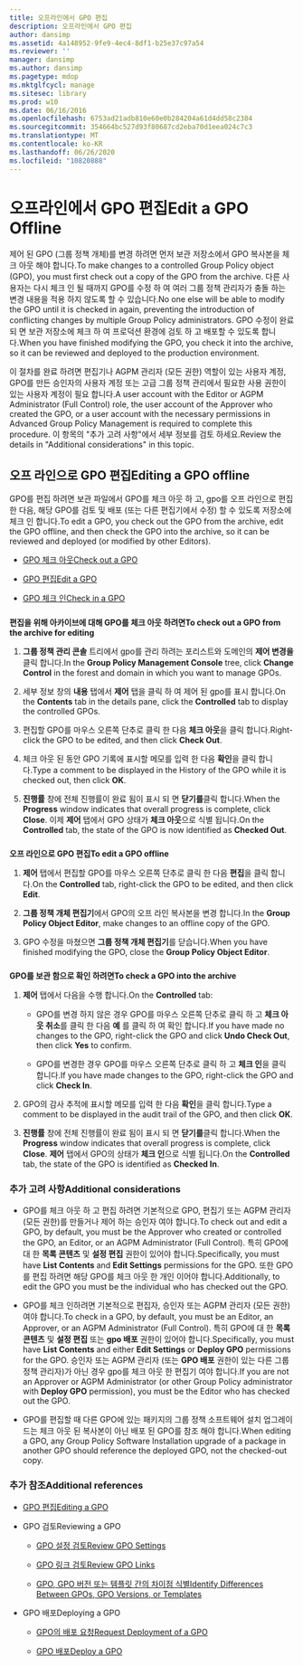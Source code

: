 ```yaml
---
title: 오프라인에서 GPO 편집
description: 오프라인에서 GPO 편집
author: dansimp
ms.assetid: 4a148952-9fe9-4ec4-8df1-b25e37c97a54
ms.reviewer: ''
manager: dansimp
ms.author: dansimp
ms.pagetype: mdop
ms.mktglfcycl: manage
ms.sitesec: library
ms.prod: w10
ms.date: 06/16/2016
ms.openlocfilehash: 6753ad21adb810e60e0b284204a61d4dd58c2384
ms.sourcegitcommit: 354664bc527d93f80687cd2eba70d1eea024c7c3
ms.translationtype: MT
ms.contentlocale: ko-KR
ms.lasthandoff: 06/26/2020
ms.locfileid: "10820888"
---
```

# <span data-ttu-id="e127d-103">오프라인에서 GPO 편집</span><span class="sxs-lookup"><span data-stu-id="e127d-103">Edit a GPO Offline</span></span>


<span data-ttu-id="e127d-104">제어 된 GPO (그룹 정책 개체)를 변경 하려면 먼저 보관 저장소에서 GPO 복사본을 체크 아웃 해야 합니다.</span><span class="sxs-lookup"><span data-stu-id="e127d-104">To make changes to a controlled Group Policy object (GPO), you must first check out a copy of the GPO from the archive.</span></span> <span data-ttu-id="e127d-105">다른 사용자는 다시 체크 인 될 때까지 GPO를 수정 하 여 여러 그룹 정책 관리자가 충돌 하는 변경 내용을 적용 하지 않도록 할 수 있습니다.</span><span class="sxs-lookup"><span data-stu-id="e127d-105">No one else will be able to modify the GPO until it is checked in again, preventing the introduction of conflicting changes by multiple Group Policy administrators.</span></span> <span data-ttu-id="e127d-106">GPO 수정이 완료 되 면 보관 저장소에 체크 하 여 프로덕션 환경에 검토 하 고 배포할 수 있도록 합니다.</span><span class="sxs-lookup"><span data-stu-id="e127d-106">When you have finished modifying the GPO, you check it into the archive, so it can be reviewed and deployed to the production environment.</span></span>

<span data-ttu-id="e127d-107">이 절차를 완료 하려면 편집기나 AGPM 관리자 (모든 권한) 역할이 있는 사용자 계정, GPO를 만든 승인자의 사용자 계정 또는 고급 그룹 정책 관리에서 필요한 사용 권한이 있는 사용자 계정이 필요 합니다.</span><span class="sxs-lookup"><span data-stu-id="e127d-107">A user account with the Editor or AGPM Administrator (Full Control) role, the user account of the Approver who created the GPO, or a user account with the necessary permissions in Advanced Group Policy Management is required to complete this procedure.</span></span> <span data-ttu-id="e127d-108">이 항목의 "추가 고려 사항"에서 세부 정보를 검토 하세요.</span><span class="sxs-lookup"><span data-stu-id="e127d-108">Review the details in "Additional considerations" in this topic.</span></span>

## <span data-ttu-id="e127d-109">오프 라인으로 GPO 편집</span><span class="sxs-lookup"><span data-stu-id="e127d-109">Editing a GPO offline</span></span>


<span data-ttu-id="e127d-110">GPO를 편집 하려면 보관 파일에서 GPO를 체크 아웃 하 고, gpo를 오프 라인으로 편집한 다음, 해당 GPO를 검토 및 배포 (또는 다른 편집기에서 수정) 할 수 있도록 저장소에 체크 인 합니다.</span><span class="sxs-lookup"><span data-stu-id="e127d-110">To edit a GPO, you check out the GPO from the archive, edit the GPO offline, and then check the GPO into the archive, so it can be reviewed and deployed (or modified by other Editors).</span></span>

-   [<span data-ttu-id="e127d-111">GPO 체크 아웃</span><span class="sxs-lookup"><span data-stu-id="e127d-111">Check out a GPO</span></span>](#bkmk-checkout)

-   [<span data-ttu-id="e127d-112">GPO 편집</span><span class="sxs-lookup"><span data-stu-id="e127d-112">Edit a GPO</span></span>](#bkmk-edit)

-   [<span data-ttu-id="e127d-113">GPO 체크 인</span><span class="sxs-lookup"><span data-stu-id="e127d-113">Check in a GPO</span></span>](#bkmk-checkin)

### <a href="" id="bkmk-checkout"></a>

**<span data-ttu-id="e127d-114">편집을 위해 아카이브에 대해 GPO를 체크 아웃 하려면</span><span class="sxs-lookup"><span data-stu-id="e127d-114">To check out a GPO from the archive for editing</span></span>**

1.  <span data-ttu-id="e127d-115">**그룹 정책 관리 콘솔** 트리에서 gpo를 관리 하려는 포리스트와 도메인의 **제어 변경을** 클릭 합니다.</span><span class="sxs-lookup"><span data-stu-id="e127d-115">In the **Group Policy Management Console** tree, click **Change Control** in the forest and domain in which you want to manage GPOs.</span></span>

2.  <span data-ttu-id="e127d-116">세부 정보 창의 **내용** 탭에서 **제어** 탭을 클릭 하 여 제어 된 gpo를 표시 합니다.</span><span class="sxs-lookup"><span data-stu-id="e127d-116">On the **Contents** tab in the details pane, click the **Controlled** tab to display the controlled GPOs.</span></span>

3.  <span data-ttu-id="e127d-117">편집할 GPO를 마우스 오른쪽 단추로 클릭 한 다음 **체크 아웃**을 클릭 합니다.</span><span class="sxs-lookup"><span data-stu-id="e127d-117">Right-click the GPO to be edited, and then click **Check Out**.</span></span>

4.  <span data-ttu-id="e127d-118">체크 아웃 된 동안 GPO 기록에 표시할 메모를 입력 한 다음 **확인**을 클릭 합니다.</span><span class="sxs-lookup"><span data-stu-id="e127d-118">Type a comment to be displayed in the History of the GPO while it is checked out, then click **OK**.</span></span>

5.  <span data-ttu-id="e127d-119">**진행률** 창에 전체 진행률이 완료 됨이 표시 되 면 **닫기를**클릭 합니다.</span><span class="sxs-lookup"><span data-stu-id="e127d-119">When the **Progress** window indicates that overall progress is complete, click **Close**.</span></span> <span data-ttu-id="e127d-120">이제 **제어** 탭에서 GPO 상태가 **체크 아웃**으로 식별 됩니다.</span><span class="sxs-lookup"><span data-stu-id="e127d-120">On the **Controlled** tab, the state of the GPO is now identified as **Checked Out**.</span></span>

### <a href="" id="bkmk-edit"></a>

**<span data-ttu-id="e127d-121">오프 라인으로 GPO 편집</span><span class="sxs-lookup"><span data-stu-id="e127d-121">To edit a GPO offline</span></span>**

1.  <span data-ttu-id="e127d-122">**제어** 탭에서 편집할 GPO를 마우스 오른쪽 단추로 클릭 한 다음 **편집**을 클릭 합니다.</span><span class="sxs-lookup"><span data-stu-id="e127d-122">On the **Controlled** tab, right-click the GPO to be edited, and then click **Edit**.</span></span>

2.  <span data-ttu-id="e127d-123">**그룹 정책 개체 편집기**에서 GPO의 오프 라인 복사본을 변경 합니다.</span><span class="sxs-lookup"><span data-stu-id="e127d-123">In the **Group Policy Object Editor**, make changes to an offline copy of the GPO.</span></span>

3.  <span data-ttu-id="e127d-124">GPO 수정을 마쳤으면 **그룹 정책 개체 편집기**를 닫습니다.</span><span class="sxs-lookup"><span data-stu-id="e127d-124">When you have finished modifying the GPO, close the **Group Policy Object Editor**.</span></span>

### <a href="" id="bkmk-checkin"></a>

**<span data-ttu-id="e127d-125">GPO를 보관 함으로 확인 하려면</span><span class="sxs-lookup"><span data-stu-id="e127d-125">To check a GPO into the archive</span></span>**

1.  <span data-ttu-id="e127d-126">**제어** 탭에서 다음을 수행 합니다.</span><span class="sxs-lookup"><span data-stu-id="e127d-126">On the **Controlled** tab:</span></span>

    -   <span data-ttu-id="e127d-127">GPO를 변경 하지 않은 경우 GPO를 마우스 오른쪽 단추로 클릭 하 고 **체크 아웃 취소**를 클릭 한 다음 **예** 를 클릭 하 여 확인 합니다.</span><span class="sxs-lookup"><span data-stu-id="e127d-127">If you have made no changes to the GPO, right-click the GPO and click **Undo Check Out**, then click **Yes** to confirm.</span></span>

    -   <span data-ttu-id="e127d-128">GPO를 변경한 경우 GPO를 마우스 오른쪽 단추로 클릭 하 고 **체크 인**을 클릭 합니다.</span><span class="sxs-lookup"><span data-stu-id="e127d-128">If you have made changes to the GPO, right-click the GPO and click **Check In**.</span></span>

2.  <span data-ttu-id="e127d-129">GPO의 감사 추적에 표시할 메모를 입력 한 다음 **확인**을 클릭 합니다.</span><span class="sxs-lookup"><span data-stu-id="e127d-129">Type a comment to be displayed in the audit trail of the GPO, and then click **OK**.</span></span>

3.  <span data-ttu-id="e127d-130">**진행률** 창에 전체 진행률이 완료 됨이 표시 되 면 **닫기를**클릭 합니다.</span><span class="sxs-lookup"><span data-stu-id="e127d-130">When the **Progress** window indicates that overall progress is complete, click **Close**.</span></span> <span data-ttu-id="e127d-131">**제어** 탭에서 GPO의 상태가 **체크 인**으로 식별 됩니다.</span><span class="sxs-lookup"><span data-stu-id="e127d-131">On the **Controlled** tab, the state of the GPO is identified as **Checked In**.</span></span>

### <span data-ttu-id="e127d-132">추가 고려 사항</span><span class="sxs-lookup"><span data-stu-id="e127d-132">Additional considerations</span></span>

-   <span data-ttu-id="e127d-133">GPO를 체크 아웃 하 고 편집 하려면 기본적으로 GPO, 편집기 또는 AGPM 관리자 (모든 권한)를 만들거나 제어 하는 승인자 여야 합니다.</span><span class="sxs-lookup"><span data-stu-id="e127d-133">To check out and edit a GPO, by default, you must be the Approver who created or controlled the GPO, an Editor, or an AGPM Administrator (Full Control).</span></span> <span data-ttu-id="e127d-134">특히 GPO에 대 한 **목록 콘텐츠** 및 **설정 편집** 권한이 있어야 합니다.</span><span class="sxs-lookup"><span data-stu-id="e127d-134">Specifically, you must have **List Contents** and **Edit Settings** permissions for the GPO.</span></span> <span data-ttu-id="e127d-135">또한 GPO를 편집 하려면 해당 GPO를 체크 아웃 한 개인 이어야 합니다.</span><span class="sxs-lookup"><span data-stu-id="e127d-135">Additionally, to edit the GPO you must be the individual who has checked out the GPO.</span></span>

-   <span data-ttu-id="e127d-136">GPO를 체크 인하려면 기본적으로 편집자, 승인자 또는 AGPM 관리자 (모든 권한) 여야 합니다.</span><span class="sxs-lookup"><span data-stu-id="e127d-136">To check in a GPO, by default, you must be an Editor, an Approver, or an AGPM Administrator (Full Control).</span></span> <span data-ttu-id="e127d-137">특히 GPO에 대 한 **목록 콘텐츠** 및 **설정 편집** 또는 **gpo 배포** 권한이 있어야 합니다.</span><span class="sxs-lookup"><span data-stu-id="e127d-137">Specifically, you must have **List Contents** and either **Edit Settings** or **Deploy GPO** permissions for the GPO.</span></span> <span data-ttu-id="e127d-138">승인자 또는 AGPM 관리자 (또는 **GPO 배포** 권한이 있는 다른 그룹 정책 관리자)가 아닌 경우 gpo를 체크 아웃 한 편집기 여야 합니다.</span><span class="sxs-lookup"><span data-stu-id="e127d-138">If you are not an Approver or AGPM Administrator (or other Group Policy administrator with **Deploy GPO** permission), you must be the Editor who has checked out the GPO.</span></span>

-   <span data-ttu-id="e127d-139">GPO를 편집할 때 다른 GPO에 있는 패키지의 그룹 정책 소프트웨어 설치 업그레이드는 체크 아웃 된 복사본이 아닌 배포 된 GPO를 참조 해야 합니다.</span><span class="sxs-lookup"><span data-stu-id="e127d-139">When editing a GPO, any Group Policy Software Installation upgrade of a package in another GPO should reference the deployed GPO, not the checked-out copy.</span></span>

### <span data-ttu-id="e127d-140">추가 참조</span><span class="sxs-lookup"><span data-stu-id="e127d-140">Additional references</span></span>

-   [<span data-ttu-id="e127d-141">GPO 편집</span><span class="sxs-lookup"><span data-stu-id="e127d-141">Editing a GPO</span></span>](editing-a-gpo.md)

-   <span data-ttu-id="e127d-142">GPO 검토</span><span class="sxs-lookup"><span data-stu-id="e127d-142">Reviewing a GPO</span></span>

    -   [<span data-ttu-id="e127d-143">GPO 설정 검토</span><span class="sxs-lookup"><span data-stu-id="e127d-143">Review GPO Settings</span></span>](review-gpo-settings.md)

    -   [<span data-ttu-id="e127d-144">GPO 링크 검토</span><span class="sxs-lookup"><span data-stu-id="e127d-144">Review GPO Links</span></span>](review-gpo-links.md)

    -   [<span data-ttu-id="e127d-145">GPO, GPO 버전 또는 템플릿 간의 차이점 식별</span><span class="sxs-lookup"><span data-stu-id="e127d-145">Identify Differences Between GPOs, GPO Versions, or Templates</span></span>](identify-differences-between-gpos-gpo-versions-or-templates.md)

-   <span data-ttu-id="e127d-146">GPO 배포</span><span class="sxs-lookup"><span data-stu-id="e127d-146">Deploying a GPO</span></span>

    -   [<span data-ttu-id="e127d-147">GPO의 배포 요청</span><span class="sxs-lookup"><span data-stu-id="e127d-147">Request Deployment of a GPO</span></span>](request-deployment-of-a-gpo.md)

    -   [<span data-ttu-id="e127d-148">GPO 배포</span><span class="sxs-lookup"><span data-stu-id="e127d-148">Deploy a GPO</span></span>](deploy-a-gpo.md)

 

 





